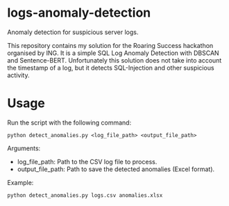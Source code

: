 # logs-anomaly-detection
Anomaly detection for suspicious server logs.

This repository contains my solution for the Roaring Success hackathon organised by ING. It is a simple SQL Log Anomaly Detection with DBSCAN and Sentence-BERT. Unfortunately this solution does not take into account the timestamp of a log, but it detects SQL-Injection and other suspicious activity. 

# Usage

Run the script with the following command:

```
python detect_anomalies.py <log_file_path> <output_file_path>
```

Arguments:

- log_file_path: Path to the CSV log file to process.
- output_file_path: Path to save the detected anomalies (Excel format).

Example:

```
python detect_anomalies.py logs.csv anomalies.xlsx
```

